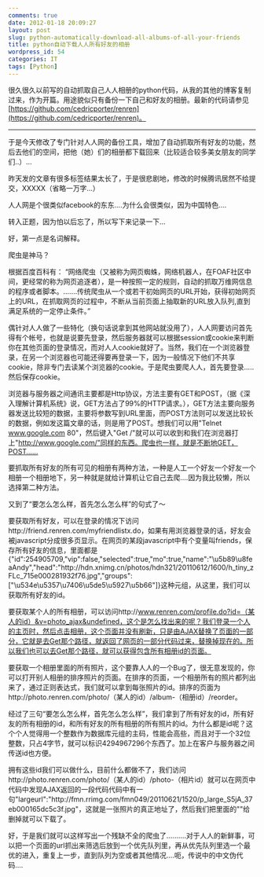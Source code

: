 ```yaml
---
comments: true
date: 2012-01-18 20:09:27
layout: post
slug: python-automatically-download-all-albums-of-all-your-friends
title: python自动下载人人所有好友的相册
wordpress_id: 54
categories: IT
tags: [Python]
---
```


很久很久以前写的自动抓取自己人人相册的python代码，从我的其他的博客复制过来，作为开篇。用途貌似只有备份一下自己和好友的相册。最新的代码请参见[https://github.com/cedricporter/renren](https://github.com/cedricporter/renren)。



* * *



于是今天修改了专门针对人人网的备份工具，增加了自动抓取所有好友的功能，然后去他们的空间，把他（她）们的相册都下载回来（比较适合较多美女朋友的同学们..）...

昨天发的文章有很多标签结果太长了，于是很悲剧地，修改的时候腾讯居然不给提交，XXXXX（省略一万字...）

人人网是个很类似facebook的东东....为什么会很类似，因为中国特色....

转入正题，因为怕以后忘了，所以写下来记录一下...<!-- more -->

好，第一点是名词解释。

爬虫是神马？

根据百度百科有： “网络爬虫（又被称为网页蜘蛛，网络机器人，在FOAF社区中间，更经常的称为网页追逐者），是一种按照一定的规则，自动的抓取万维网信息的程序或者脚本。.......传统爬虫从一个或若干初始网页的URL开始，获得初始网页上的URL，在抓取网页的过程中，不断从当前页面上抽取新的URL放入队列,直到满足系统的一定停止条件。”

偶针对人人做了一些特化（换句话说拿到其他网站就没用了），人人网要访问首先得有个帐号，也就是说要先登录，然后服务器就可以根据session或cookie来判断你在其他页面的登录情况，而对人人cookie就好了。当然，我们在一个浏览器登录，在另一个浏览器也可能还得要再登录一下，因为一般情况下他们不共享cookie，除非专门去读某个浏览器的cookie。于是爬虫要爬人人，首先要登录.....然后保存cookie。

浏览器与服务器之间通讯主要都是Http协议，方法主要有GET和POST，（据《深入理解计算机系统》说，GET方法占了99%的HTTP请求。），GET方法主要向服务器发送比较短的数据，主要将参数写到URL里面，而POST方法则可以发送比较长的数据，例如发这篇文章的话，则是用了POST。想我们可以用"Telnet www.google.com 80"，然后键入"Get /"就可以可以收到和我们在浏览器打上"http://www.google.com/"同样的东西。爬虫也一样，就是不断地GET，POST……

要抓取所有好友的所有可见的相册有两种方法，一种是人工一个好友一个好友一个相册一个相册地下，另一种就是就给计算机让它自己去爬....因为我比较懒，所以选择第二种方法。

又到了“要怎么怎么样，首先怎么怎么样”的句式了～

要获取所有好友，可以在登录的情况下访问http://friend.renren.com/myfriendlistx.do，如果有用浏览器登录的话，好友会被javascript分成很多页显示。在网页的某段javascript中有个变量叫friends，保存所有好友的信息，里面都是{"id":254905709,"vip":false,"selected":true,"mo":true,"name":"\u5b89\u8feaAndy","head":"http:\/\/hdn.xnimg.cn\/photos\/hdn321\/20110612\/1600\/h_tiny_zFLc_715e000281932f76.jpg","groups":["\u534e\u5357\u7406\u5de5\u5927\u5b66"]}这种元组，从这里，我们可以获取所有好友的id。

要获取某个人的所有相册，可以访问http://www.renren.com/profile.do?id=（某人的id）&v=photo_ajax&undefined，这个是怎么找出来的呢？我们登录一个人的主页时，然后点击相册，这个页面并没有刷新，只是由AJAX替换了页面的一部分，它就是去Get那个路径，就返回了网页的一部分代码过来，替换掉现在的。所以我们也可以去Get那个路径，就可以获得包含所有相册id的页面。

要获取一个相册里面的所有照片，这个要靠人人的一个Bug了，很无意发现的，你可以打开别人相册的排序照片的页面。在排序的页面，一个相册所有的照片都列出来了，通过正则表达式，我们就可以拿到每张照片的id。排序的页面为http://photo.renren.com/photo/（某人的id）/album-（相册id）/reorder。

经过了三句“要怎么怎么样，首先怎么怎么样”，我们拿到了所有好友的id，所有好友的所有相册的id，和所有好友的所有相册的所有照片的id。为什么都是id呢？这个个人觉得用一个整数作为数据库元组的主码，性能会高些，而且对于一个32位整数，只占4字节，就可以标识4294967296个东西了。加上在客户与服务器之间传送id也方便。

拥有这些id我们可以做什么，目前什么都做不了，我们访问http://photo.renren.com/photo/（某人的id）/photo-（相片id）就可以在网页中代码中发现AJAX返回的一段代码代码中有一句"largeurl":"http:\/\/fmn.rrimg.com\/fmn049\/20110621\/1520\/p_large_S5jA_37eb000165dc5c3f.jpg"，这就是一张照片的真正地址了，然后我们把里面的"\"给删掉就可以下载了。

好，于是我们就可以这样写出一个残缺不全的爬虫了..........对于人人的新鲜事，可以把一个页面的url抓出来筛选后放到一个优先队列里，再从优先队列里选一个最优的进入，重复上一步，直到队列为空或者其他情况....呃，传说中的中文伪代码....
